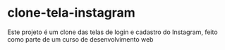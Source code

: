 # clone-tela-instagram
Este projeto é um clone das telas de login e cadastro do Instagram, feito como parte de um curso de desenvolvimento web
